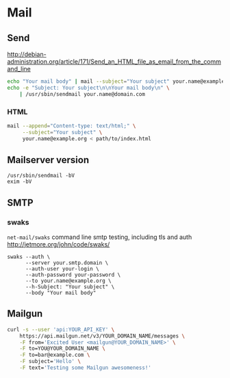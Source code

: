 # Mail

## Send

<http://debian-administration.org/article/171/Send_an_HTML_file_as_email_from_the_command_line>

```sh
echo "Your mail body" | mail --subject="Your subject" your.name@example.org
echo -e "Subject: Your subject\n\nYour mail body\n" \
    | /usr/sbin/sendmail your.name@domain.com
```

### HTML

```sh
mail --append="Content-type: text/html;" \
     --subject="Your subject" \
     your.name@example.org < path/to/index.html
```

## Mailserver version

    /usr/sbin/sendmail -bV
    exim -bV

## SMTP

### swaks

`net-mail/swaks` command line smtp testing, including tls and auth
<http://jetmore.org/john/code/swaks/>

    swaks --auth \
          --server your.smtp.domain \
          --auth-user your-login \
          --auth-password your-password \
          --to your.name@example.org \
          --h-Subject: "Your subject" \
          --body "Your mail body"

## Mailgun

```sh
curl -s --user 'api:YOUR_API_KEY' \
    https://api.mailgun.net/v3/YOUR_DOMAIN_NAME/messages \
    -F from='Excited User <mailgun@YOUR_DOMAIN_NAME>' \
    -F to=YOU@YOUR_DOMAIN_NAME \
    -F to=bar@example.com \
    -F subject='Hello' \
    -F text='Testing some Mailgun awesomeness!'
```
